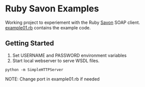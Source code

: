 # Ruby Savon Examples

Working project to experiement with the Ruby [Savon](http://savonrb.com/) SOAP client.  [example01.rb](example01.rb) contains the example code.

## Getting Started 

1. Set USERNAME and PASSWORD environment variables
2. Start local webserver to serve WSDL files.

```
python -m SimpleHTTPServer
```

NOTE: Change port in example01.rb if needed